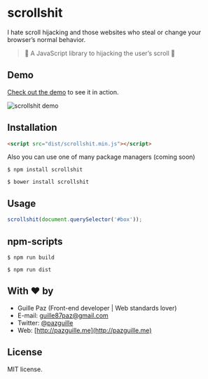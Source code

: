 # scrollshit

I hate scroll hijacking and those websites who steal or change your browser’s normal behavior.

> 💩 A JavaScript library to hijacking the user’s scroll 💩

## Demo

[Check out the demo](https://pazguille.github.io/scrollshit/) to see it in action.

<img src="" alt="scrollshit demo">

## Installation

```html
<script src="dist/scrollshit.min.js"></script>
```

Also you can use one of many package managers (coming soon)

    $ npm install scrollshit

    $ bower install scrollshit

## Usage

```js
scrollshit(document.querySelector('#box'));
```

## npm-scripts

```
$ npm run build
```

```
$ npm run dist
```

## With ❤ by

- Guille Paz (Front-end developer | Web standards lover)
- E-mail: [guille87paz@gmail.com](mailto:guille87paz@gmail.com)
- Twitter: [@pazguille](http://twitter.com/pazguille)
- Web: [http://pazguille.me](http://pazguille.me)

## License

MIT license.

